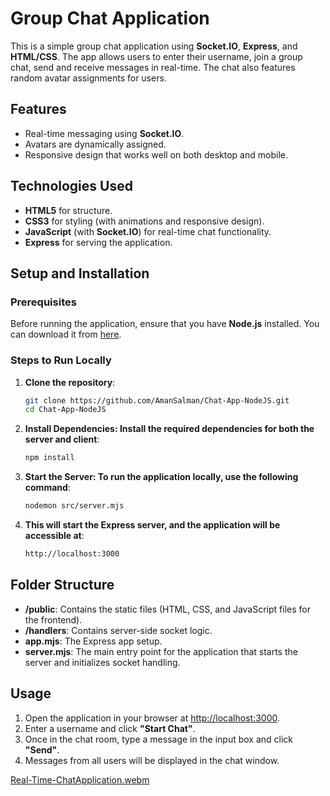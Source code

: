 # Group Chat Application

This is a simple group chat application using **Socket.IO**, **Express**, and **HTML/CSS**. The app allows users to enter their username, join a group chat, send and receive messages in real-time. The chat also features random avatar assignments for users.

## Features

- Real-time messaging using **Socket.IO**.
- Avatars are dynamically assigned.
- Responsive design that works well on both desktop and mobile.

## Technologies Used

- **HTML5** for structure.
- **CSS3** for styling (with animations and responsive design).
- **JavaScript** (with **Socket.IO**) for real-time chat functionality.
- **Express** for serving the application.

## Setup and Installation

### Prerequisites

Before running the application, ensure that you have **Node.js** installed. You can download it from [here](https://nodejs.org/).

### Steps to Run Locally

1. **Clone the repository**:
   ```bash
   git clone https://github.com/AmanSalman/Chat-App-NodeJS.git
   cd Chat-App-NodeJS
   ```
2. **Install Dependencies: Install the required dependencies for both the server and client**:
   ```bash
   npm install
   ```
3. **Start the Server: To run the application locally, use the following command**:
   ```bash
   nodemon src/server.mjs
   ```
4. **This will start the Express server, and the application will be accessible at**:
   ```bash
   http://localhost:3000
   ```
## Folder Structure
- **/public**: Contains the static files (HTML, CSS, and JavaScript files for the frontend).
- **/handlers**: Contains server-side socket logic.
- **app.mjs**: The Express app setup.
- **server.mjs**: The main entry point for the application that starts the server and initializes socket handling.

## Usage

1. Open the application in your browser at [http://localhost:3000](http://localhost:3000).
2. Enter a username and click **"Start Chat"**.
3. Once in the chat room, type a message in the input box and click **"Send"**.
4. Messages from all users will be displayed in the chat window.

[Real-Time-ChatApplication.webm](https://github.com/user-attachments/assets/3d9ffd9a-b197-4fe1-bd8b-bb2f0248c395)


